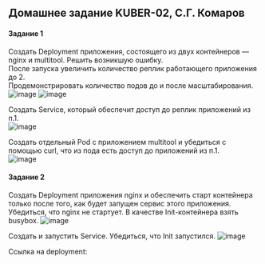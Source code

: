 ## Домашнее задание KUBER-02, С.Г. Комаров

#### Задание 1

Создать Deployment приложения, состоящего из двух контейнеров — nginx и multitool. Решить возникшую ошибку.  
После запуска увеличить количество реплик работающего приложения до 2.  
Продемонстрировать количество подов до и после масштабирования.  
![image](https://github.com/komaroff-ski/dev_ops_netology/assets/93157702/a77f9e32-6f81-404e-89b6-4592c9e054d9)
![image](https://github.com/komaroff-ski/dev_ops_netology/assets/93157702/8cde858e-b409-4ddd-b8e0-2787d23ea612)

Создать Service, который обеспечит доступ до реплик приложений из п.1.  
![image](https://github.com/komaroff-ski/dev_ops_netology/assets/93157702/68388cf1-e8f9-4ac9-9540-c31a313142dc)

Создать отдельный Pod с приложением multitool и убедиться с помощью curl, что из пода есть доступ до приложений из п.1.  
![image](https://github.com/komaroff-ski/dev_ops_netology/assets/93157702/44392d78-bd02-4eb2-a7bc-3f29b55801b5)

#### Задание 2

Создать Deployment приложения nginx и обеспечить старт контейнера только после того, как будет запущен сервис этого приложения.
Убедиться, что nginx не стартует. В качестве Init-контейнера взять busybox.
![image](https://github.com/komaroff-ski/dev_ops_netology/assets/93157702/b8dd0749-e389-413b-903b-55afd1e5285c)

Создать и запустить Service. Убедиться, что Init запустился.
![image](https://github.com/komaroff-ski/dev_ops_netology/assets/93157702/346c1413-11f8-4ca5-8c56-059111e1be6e)

Ссылка на deployment: 
